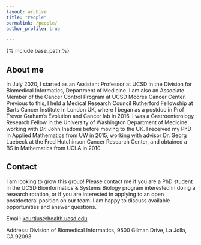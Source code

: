 ```yaml
---
layout: archive
title: "People"
permalink: /people/
author_profile: true

---
```


{% include base_path %}



<h2>About me </h2>

In July 2020, I started as an Assistant Professor at UCSD in the Division for Biomedical Informatics, Department of Medicine. I am also an Associate Member of the Cancer Control Program at UCSD Moores Cancer Center. Previous to this, I held a Medical Research Council Rutherford Fellowship at Barts Cancer Institute in London UK, where I began as a postdoc in Prof Trevor Graham’s Evolution and Cancer lab in 2016. I was a Gastroenterology Research Fellow in the University of Washington Department of Medicine working with Dr. John Inadomi before moving to the UK. I received my PhD in Applied Mathematics from UW in 2015, working with advisor Dr. Georg Luebeck at the Fred Hutchinson Cancer Research Center, and obtained a BS in Mathematics from UCLA in 2010. 


<h2>Contact</h2>

I am looking to grow this group! Please contact me if you are a PhD student in the UCSD Bioinformatics & Systems Biology program interested in doing a research rotation, or if you are interested in applying to an open postdoctoral position on our team. I am happy to discuss available opportunities and answer questions. 

Email: kcurtius@health.ucsd.edu

Address: Division of Biomedical Informatics, 9500 Gilman Drive, La Jolla, CA 92093

